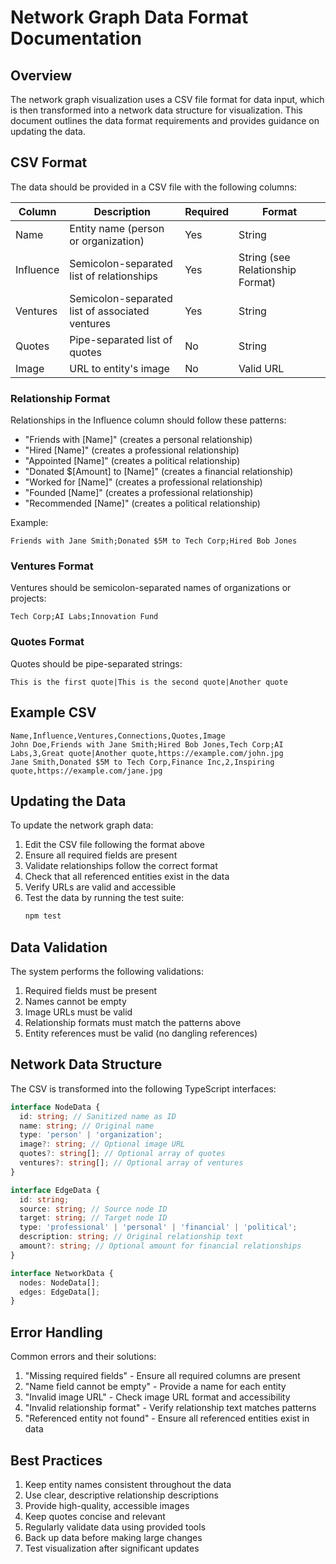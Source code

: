 # Network Graph Data Format Documentation

## Overview

The network graph visualization uses a CSV file format for data input, which is then transformed into a network data structure for visualization. This document outlines the data format requirements and provides guidance on updating the data.

## CSV Format

The data should be provided in a CSV file with the following columns:

| Column    | Description                                     | Required | Format                           |
| --------- | ----------------------------------------------- | -------- | -------------------------------- |
| Name      | Entity name (person or organization)            | Yes      | String                           |
| Influence | Semicolon-separated list of relationships       | Yes      | String (see Relationship Format) |
| Ventures  | Semicolon-separated list of associated ventures | Yes      | String                           |
| Quotes    | Pipe-separated list of quotes                   | No       | String                           |
| Image     | URL to entity's image                           | No       | Valid URL                        |

### Relationship Format

Relationships in the Influence column should follow these patterns:

- "Friends with [Name]" (creates a personal relationship)
- "Hired [Name]" (creates a professional relationship)
- "Appointed [Name]" (creates a political relationship)
- "Donated $[Amount] to [Name]" (creates a financial relationship)
- "Worked for [Name]" (creates a professional relationship)
- "Founded [Name]" (creates a professional relationship)
- "Recommended [Name]" (creates a political relationship)

Example:

```csv
Friends with Jane Smith;Donated $5M to Tech Corp;Hired Bob Jones
```

### Ventures Format

Ventures should be semicolon-separated names of organizations or projects:

```csv
Tech Corp;AI Labs;Innovation Fund
```

### Quotes Format

Quotes should be pipe-separated strings:

```csv
This is the first quote|This is the second quote|Another quote
```

## Example CSV

```csv
Name,Influence,Ventures,Connections,Quotes,Image
John Doe,Friends with Jane Smith;Hired Bob Jones,Tech Corp;AI Labs,3,Great quote|Another quote,https://example.com/john.jpg
Jane Smith,Donated $5M to Tech Corp,Finance Inc,2,Inspiring quote,https://example.com/jane.jpg
```

## Updating the Data

To update the network graph data:

1. Edit the CSV file following the format above
2. Ensure all required fields are present
3. Validate relationships follow the correct format
4. Check that all referenced entities exist in the data
5. Verify URLs are valid and accessible
6. Test the data by running the test suite:
   ```bash
   npm test
   ```

## Data Validation

The system performs the following validations:

1. Required fields must be present
2. Names cannot be empty
3. Image URLs must be valid
4. Relationship formats must match the patterns above
5. Entity references must be valid (no dangling references)

## Network Data Structure

The CSV is transformed into the following TypeScript interfaces:

```typescript
interface NodeData {
  id: string; // Sanitized name as ID
  name: string; // Original name
  type: 'person' | 'organization';
  image?: string; // Optional image URL
  quotes?: string[]; // Optional array of quotes
  ventures?: string[]; // Optional array of ventures
}

interface EdgeData {
  id: string;
  source: string; // Source node ID
  target: string; // Target node ID
  type: 'professional' | 'personal' | 'financial' | 'political';
  description: string; // Original relationship text
  amount?: string; // Optional amount for financial relationships
}

interface NetworkData {
  nodes: NodeData[];
  edges: EdgeData[];
}
```

## Error Handling

Common errors and their solutions:

1. "Missing required fields" - Ensure all required columns are present
2. "Name field cannot be empty" - Provide a name for each entity
3. "Invalid image URL" - Check image URL format and accessibility
4. "Invalid relationship format" - Verify relationship text matches patterns
5. "Referenced entity not found" - Ensure all referenced entities exist in data

## Best Practices

1. Keep entity names consistent throughout the data
2. Use clear, descriptive relationship descriptions
3. Provide high-quality, accessible images
4. Keep quotes concise and relevant
5. Regularly validate data using provided tools
6. Back up data before making large changes
7. Test visualization after significant updates
